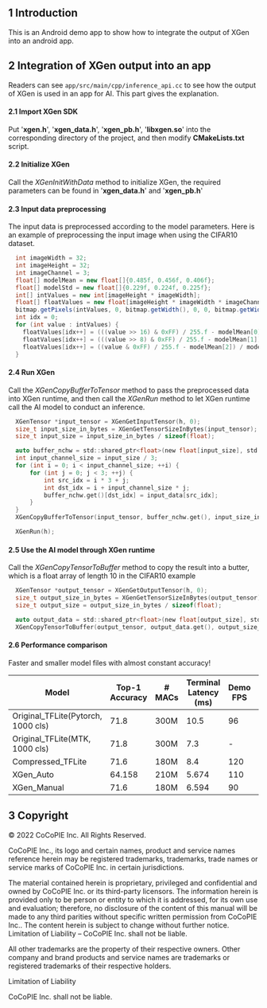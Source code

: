 ## 1 Introduction

This is an Android demo app to show how to integrate the output of XGen into an android app.

## 2 Integration of XGen output into an app

Readers can see `app/src/main/cpp/inference_api.cc` to see how the output of XGen is used in an app for AI. This part gives the explanation.

#### 2.1 Import XGen SDK

Put '**xgen.h**', '**xgen_data.h**', '**xgen_pb.h**', '**libxgen.so**' into the corresponding directory of the project, and then modify **CMakeLists.txt** script.

#### 2.2 Initialize XGen

Call the *XGenInitWithData* method to initialize XGen, the required parameters can be found in '**xgen_data.h**' and '**xgen_pb.h**'

#### 2.3 Input data preprocessing

The input data is preprocessed according to the model parameters. Here is an example of preprocessing the input image when using the CIFAR10 dataset.

``` java
  int imageWidth = 32;
  int imageHeight = 32;
  int imageChannel = 3;
  float[] modelMean = new float[]{0.485f, 0.456f, 0.406f};
  float[] modelStd = new float[]{0.229f, 0.224f, 0.225f};
  int[] intValues = new int[imageHeight * imageWidth];
  float[] floatValues = new float[imageHeight * imageWidth * imageChannel];
  bitmap.getPixels(intValues, 0, bitmap.getWidth(), 0, 0, bitmap.getWidth(), bitmap.getHeight());
  int idx = 0;
  for (int value : intValues) {
    floatValues[idx++] = (((value >> 16) & 0xFF) / 255.f - modelMean[0]) / modelStd[0];
    floatValues[idx++] = (((value >> 8) & 0xFF) / 255.f - modelMean[1]) / modelStd[1];
    floatValues[idx++] = ((value & 0xFF) / 255.f - modelMean[2]) / modelStd[2];
  }
```

#### 2.4 Run XGen

Call the *XGenCopyBufferToTensor* method to pass the preprocessed data into XGen runtime, and then call the *XGenRun* method to let XGen runtime call the AI model to conduct an inference.

``` c
  XGenTensor *input_tensor = XGenGetInputTensor(h, 0);
  size_t input_size_in_bytes = XGenGetTensorSizeInBytes(input_tensor);
  size_t input_size = input_size_in_bytes / sizeof(float);

  auto buffer_nchw = std::shared_ptr<float>(new float[input_size], std::default_delete<float[]>());
  int input_channel_size = input_size / 3;
  for (int i = 0; i < input_channel_size; ++i) {
      for (int j = 0; j < 3; ++j) {
          int src_idx = i * 3 + j;
          int dst_idx = i + input_channel_size * j;
          buffer_nchw.get()[dst_idx] = input_data[src_idx];
      }
  }
  XGenCopyBufferToTensor(input_tensor, buffer_nchw.get(), input_size_in_bytes);

  XGenRun(h);
```

#### 2.5 Use the AI model through XGen runtime

Call the *XGenCopyTensorToBuffer* method to copy the result into a butter, which is a float array of length 10 in the CIFAR10 example

``` c
  XGenTensor *output_tensor = XGenGetOutputTensor(h, 0);
  size_t output_size_in_bytes = XGenGetTensorSizeInBytes(output_tensor);
  size_t output_size = output_size_in_bytes / sizeof(float);

  auto output_data = std::shared_ptr<float>(new float[output_size], std::default_delete<float[]>());
  XGenCopyTensorToBuffer(output_tensor, output_data.get(), output_size_in_bytes);
```

#### 2.6 Performance comparison

Faster and smaller model files with almost constant accuracy!

| Model                              | Top-1 Accuracy | # MACs | Terminal Latency (ms) | Demo FPS | Size (MB) |
| ---------------------------------- | -------------- | ------ | --------------------- | -------- | --------- |
| Original_TFLite(Pytorch, 1000 cls) | 71.8           | 300M   | 10.5                  | 96       | 13.3      |
| Original_TFLite(MTK, 1000 cls)     | 71.8           | 300M   | 7.3                   | -        | -         |
| Compressed_TFLite                  | 71.6           | 180M   | 8.4                   | 120      | 19.1      |
| XGen_Auto                          | 64.158         | 210M   | 5.674                 | 110      | 7.5       |
| XGen_Manual                        | 71.6           | 180M   | 6.594                 | 90       | 9.5       |

## 3 Copyright

© 2022 CoCoPIE Inc. All Rights Reserved.

CoCoPIE Inc., its logo and certain names, product and service names reference herein may be registered trademarks, trademarks, trade names or service marks of CoCoPIE Inc. in certain jurisdictions.

The material contained herein is proprietary, privileged and confidential and owned by CoCoPIE Inc. or its third-party licensors. The information herein is provided only to be person or entity to which it is addressed, for its own use and evaluation; therefore, no disclosure of the content of this manual will be made to any third parities without specific written permission from CoCoPIE Inc.. The content herein is subject to change without further notice. Limitation of Liability – CoCoPIE Inc. shall not be liable.

All other trademarks are the property of their respective owners. Other company and brand products and service names are trademarks or registered trademarks of their respective holders.

Limitation of Liability

CoCoPIE Inc. shall not be liable.
